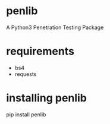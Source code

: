 # penlib
A Python3 Penetration Testing Package
# requirements
- bs4
- requests

# installing penlib
pip install penlib

